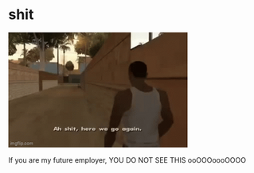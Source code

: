 # shit


![Happy 1 billionth Github repo day!](herewegoagain.gif)


If you are my future employer, YOU DO NOT SEE THIS ooOOOoooOOOO
